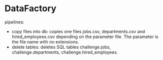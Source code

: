# DataFactory
pipelines:
- copy files into db: copies one files jobs.csv, departments.csv and hired_employees.csv depending on the parameter file. The parameter is the file name with no extensions.
- delete tables: deletes SQL tables challenge.jobs, challenge.departments, challenge.hired_employees.

